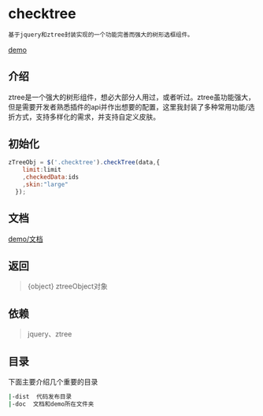 # checktree
``` bash
基于jquery和ztree封装实现的一个功能完善而强大的树形选框组件。
```
[demo]( https://zhangzicao.github.io/checktree)

## 介绍
ztree是一个强大的树形组件，想必大部分人用过，或者听过。ztree虽功能强大，但是需要开发者熟悉插件的api并作出想要的配置，这里我封装了多种常用功能/选折方式，支持多样化的需求，并支持自定义皮肤。

## 初始化
``` javascript
zTreeObj = $('.checktree').checkTree(data,{
    limit:limit
    ,checkedData:ids
    ,skin:"large"
  });
```

## 文档
[demo/文档]( https://zhangzicao.github.io/checktree)

## 返回
> {object} ztreeObject对象

## 依赖
> jquery、ztree


## 目录
下面主要介绍几个重要的目录

``` bash
|-dist  代码发布目录
|-doc  文档和demo所在文件夹
```